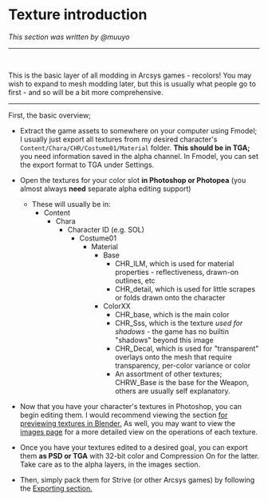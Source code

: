 # Texture introduction
*This section was written by @muuyo*

<hr>
<br>

This is the basic layer of all modding in Arcsys games - recolors! You may wish to expand to mesh modding later, but this is usually what people go to first - and so will be a bit more comprehensive.

<hr>

First, the basic overview;
- Extract the game assets to somewhere on your computer using Fmodel; I usually just export all textures from my desired character's `Content/Chara/CHR/Costume01/Material` folder. **This should be in TGA;** you need information saved in the alpha channel. In Fmodel, you can set the export format to TGA under Settings.
- Open the textures for your color slot **in Photoshop or Photopea** (you almost always **need** separate alpha editing support)
  - These will usually be in:
    - Content
      - Chara
        - Character ID (e.g. SOL)
          - Costume01
            - Material
              - Base
                - CHR_ILM, which is used for material properties - reflectiveness, drawn-on outlines, etc
                - CHR_detail, which is used for little scrapes or folds drawn onto the character
              - ColorXX
                - CHR_base, which is the main color
                - CHR_Sss, which is the texture *used for shadows* - the game has no builtin "shadows" beyond this image
                - CHR_Decal, which is used for "transparent" overlays onto the mesh that require transparency, per-color variance or color
                - An assortment of other textures; CHRW_Base is the base for the Weapon, others are usually self explanatory.
  
- Now that you have your character's textures in Photoshop, you can begin editing them. I would recommend viewing the section [for previewing textures in Blender.](./texture-blender-preview.md) As well, you may want to view the [images page](texture-images.md) for a more detailed view on the operations of each texture.
- Once you have your textures edited to a desired goal, you can export them **as PSD or TGA** with 32-bit color and Compression On for the latter. Take care as to the alpha layers, in the images section.
- Then, simply pack them for Strive (or other Arcsys games) by following the [Exporting section.](../ue4/unreal-exporting.md)
